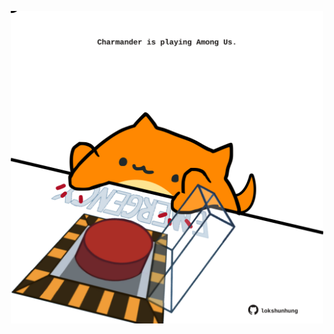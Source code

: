 <!-- built at 22/06/2025, 03:27:08 UTC -->
<p align="center">
  <img width="500" height="500" src="./ReadmeImage.svg">
</p>
